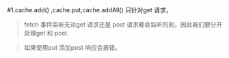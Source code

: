 #1.cache.add() ,cache.put,cache.addAll() 只针对get 请求，

>fetch 事件监听无论get 请求还是 post 请求都会监听的到，因此我们要分开处理get 和 post.

>如果使用put 添加post 响应会报错。